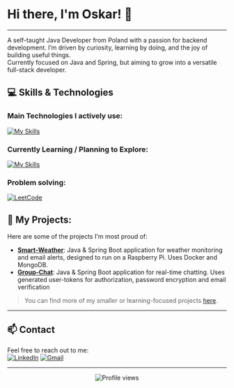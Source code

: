 # Hi there, I'm Oskar! 👋
---

A self-taught Java Developer from Poland with a passion for backend development. I’m driven by curiosity, learning by doing, and the joy of building useful things.  
Currently focused on Java and Spring, but aiming to grow into a versatile full-stack developer.

## :computer: Skills & Technologies
### Main Technologies I actively use:
[![My Skills](https://skillicons.dev/icons?i=java,spring,maven,mysql,git,docker,raspberrypi)](https://skillicons.dev)

### Currently Learning / Planning to Explore:
[![My Skills](https://skillicons.dev/icons?i=mongo,hibernate,linux,js,html,css,bootstrap)](https://skillicons.dev)

### Problem solving:
[![LeetCode](https://img.shields.io/badge/-LeetCode-FFA116?style=for-the-badge&logo=leetcode&logoColor=black)](https://leetcode.com/u/2Oskar9/)

## :rocket: My Projects:
Here are some of the projects I'm most proud of:
- [**Smart-Weather**](https://github.com/OskarCh29/smartWeather): Java & Spring Boot application for weather monitoring and email alerts, designed to run on a Raspberry Pi. Uses Docker and MongoDB.
- [**Group-Chat**](https://github.com/OskarCh29/group-chat): Java & Spring Boot application for real-time chatting. Uses generated user-tokens for authorization, password encryption and email verification

> You can find more of my smaller or learning-focused projects [here](https://github.com/OskarCh29?tab=repositories).

---
## 📫 Contact

Feel free to reach out to me:<br>
[![LinkedIn](https://img.shields.io/badge/-LinkedIn-0077B5?style=for-the-badge&logo=linkedin&logoColor=white)](https://www.linkedin.com/in/oskarch/)
[![Gmail](https://img.shields.io/badge/-Email-D14836?style=for-the-badge&logo=gmail&logoColor=white)](mailto:oskarcharytoniuk29@gmail.com)

---
<p align="center">
  <img src="https://komarev.com/ghpvc/?username=oskarch29&style=for-the-badge" alt="Profile views" />
</p>


